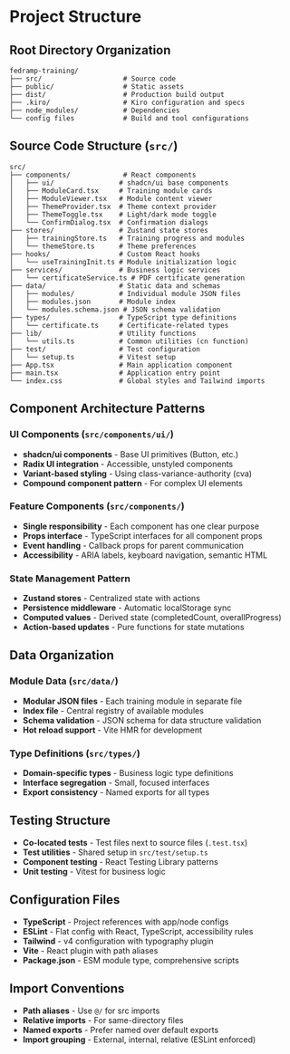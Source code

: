 # Project Structure

## Root Directory Organization
```
fedramp-training/
├── src/                    # Source code
├── public/                 # Static assets
├── dist/                   # Production build output
├── .kiro/                  # Kiro configuration and specs
├── node_modules/           # Dependencies
└── config files            # Build and tool configurations
```

## Source Code Structure (`src/`)
```
src/
├── components/             # React components
│   ├── ui/                # shadcn/ui base components
│   ├── ModuleCard.tsx     # Training module cards
│   ├── ModuleViewer.tsx   # Module content viewer
│   ├── ThemeProvider.tsx  # Theme context provider
│   ├── ThemeToggle.tsx    # Light/dark mode toggle
│   └── ConfirmDialog.tsx  # Confirmation dialogs
├── stores/                # Zustand state stores
│   ├── trainingStore.ts   # Training progress and modules
│   └── themeStore.ts      # Theme preferences
├── hooks/                 # Custom React hooks
│   └── useTrainingInit.ts # Module initialization logic
├── services/              # Business logic services
│   └── certificateService.ts # PDF certificate generation
├── data/                  # Static data and schemas
│   ├── modules/           # Individual module JSON files
│   ├── modules.json       # Module index
│   └── modules.schema.json # JSON schema validation
├── types/                 # TypeScript type definitions
│   └── certificate.ts     # Certificate-related types
├── lib/                   # Utility functions
│   └── utils.ts           # Common utilities (cn function)
├── test/                  # Test configuration
│   └── setup.ts           # Vitest setup
├── App.tsx                # Main application component
├── main.tsx               # Application entry point
└── index.css              # Global styles and Tailwind imports
```

## Component Architecture Patterns

### UI Components (`src/components/ui/`)
- **shadcn/ui components** - Base UI primitives (Button, etc.)
- **Radix UI integration** - Accessible, unstyled components
- **Variant-based styling** - Using class-variance-authority (cva)
- **Compound component pattern** - For complex UI elements

### Feature Components (`src/components/`)
- **Single responsibility** - Each component has one clear purpose
- **Props interface** - TypeScript interfaces for all component props
- **Event handling** - Callback props for parent communication
- **Accessibility** - ARIA labels, keyboard navigation, semantic HTML

### State Management Pattern
- **Zustand stores** - Centralized state with actions
- **Persistence middleware** - Automatic localStorage sync
- **Computed values** - Derived state (completedCount, overallProgress)
- **Action-based updates** - Pure functions for state mutations

## Data Organization

### Module Data (`src/data/`)
- **Modular JSON files** - Each training module in separate file
- **Index file** - Central registry of available modules
- **Schema validation** - JSON schema for data structure validation
- **Hot reload support** - Vite HMR for development

### Type Definitions (`src/types/`)
- **Domain-specific types** - Business logic type definitions
- **Interface segregation** - Small, focused interfaces
- **Export consistency** - Named exports for all types

## Testing Structure
- **Co-located tests** - Test files next to source files (`.test.tsx`)
- **Test utilities** - Shared setup in `src/test/setup.ts`
- **Component testing** - React Testing Library patterns
- **Unit testing** - Vitest for business logic

## Configuration Files
- **TypeScript** - Project references with app/node configs
- **ESLint** - Flat config with React, TypeScript, accessibility rules
- **Tailwind** - v4 configuration with typography plugin
- **Vite** - React plugin with path aliases
- **Package.json** - ESM module type, comprehensive scripts

## Import Conventions
- **Path aliases** - Use `@/` for src imports
- **Relative imports** - For same-directory files
- **Named exports** - Prefer named over default exports
- **Import grouping** - External, internal, relative (ESLint enforced)